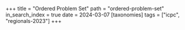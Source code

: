 +++
title = "Ordered Problem Set"
path = "ordered-problem-set"
in_search_index = true
date = 2024-03-07
[taxonomies]
tags = ["icpc", "regionals-2023"]
+++

